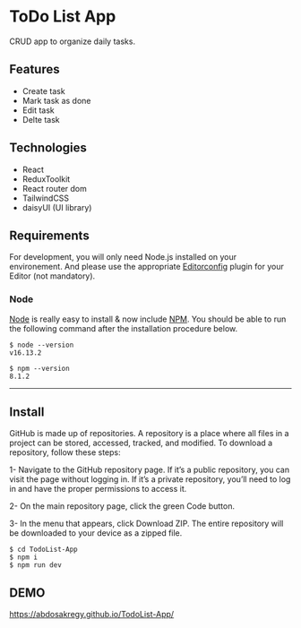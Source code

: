 # ToDo List App

CRUD app to organize daily tasks.

## Features
- Create task
- Mark task as done
- Edit task
- Delte task

## Technologies
- React
- ReduxToolkit
- React router dom
- TailwindCSS
- daisyUI (UI library)

## Requirements

For development, you will only need Node.js installed on your environement.
And please use the appropriate [Editorconfig](http://editorconfig.org/) plugin for your Editor (not mandatory).

### Node

[Node](http://nodejs.org/) is really easy to install & now include [NPM](https://npmjs.org/).
You should be able to run the following command after the installation procedure
below.

    $ node --version
    v16.13.2

    $ npm --version
    8.1.2

---
## Install
GitHub is made up of repositories. A repository is a place where all files in a project can be stored, accessed, tracked, and modified. To download a repository, follow these steps:

1- Navigate to the GitHub repository page. If it’s a public repository, you can visit the page without logging in. If it’s a private repository, you’ll need to log in and have the proper permissions to access it.

2- On the main repository page, click the green Code button.

3- In the menu that appears, click Download ZIP. The entire repository will be downloaded to your device as a zipped file.

    $ cd TodoList-App
    $ npm i
    $ npm run dev

## DEMO
https://abdosakregy.github.io/TodoList-App/
